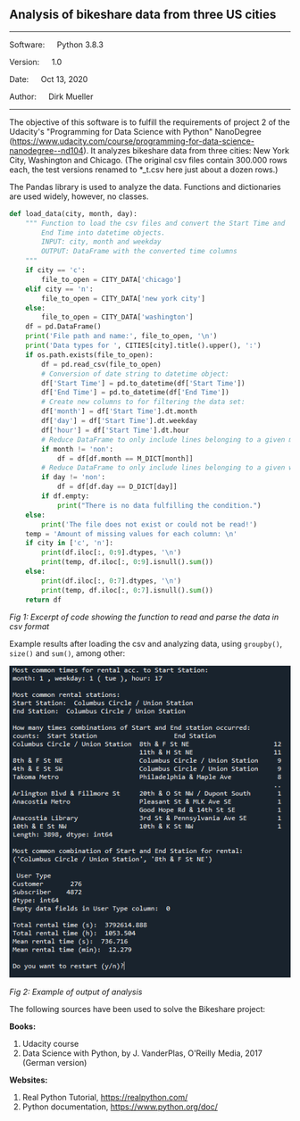 ## Analysis of bikeshare data from three US cities
**********************************************
Software:	&emsp;	Python 3.8.3

Version:   &emsp; 	1.0

Date: 	&emsp;		Oct 13, 2020

Author:	&emsp;		Dirk Mueller
**********************************************  

The objective of this software is to fulfill the requirements of project 2 of the Udacity's "Programming for Data Science with Python" NanoDegree (https://www.udacity.com/course/programming-for-data-science-nanodegree--nd104). It analyzes bikeshare data from three cities: New York City, Washington and Chicago.
(The original csv files contain 300.000 rows each, the test versions renamed to *_t.csv here just about a dozen rows.)

The Pandas library is used to analyze the data. Functions and dictionaries are used widely, however, no classes.

```python
def load_data(city, month, day):
    """ Function to load the csv files and convert the Start Time and
        End Time into datetime objects.
        INPUT: city, month and weekday
        OUTPUT: DataFrame with the converted time columns
    """
    if city == 'c':
        file_to_open = CITY_DATA['chicago']
    elif city == 'n':
        file_to_open = CITY_DATA['new york city']
    else:
        file_to_open = CITY_DATA['washington']
    df = pd.DataFrame()
    print('File path and name:', file_to_open, '\n')
    print('Data types for ', CITIES[city].title().upper(), ':')
    if os.path.exists(file_to_open):
        df = pd.read_csv(file_to_open)
        # Conversion of date string to datetime object:
        df['Start Time'] = pd.to_datetime(df['Start Time'])
        df['End Time'] = pd.to_datetime(df['End Time'])
        # Create new columns to for filtering the data set:
        df['month'] = df['Start Time'].dt.month
        df['day'] = df['Start Time'].dt.weekday
        df['hour'] = df['Start Time'].dt.hour
        # Reduce DataFrame to only include lines belonging to a given month:
        if month != 'non':
            df = df[df.month == M_DICT[month]]
        # Reduce DataFrame to only include lines belonging to a given weekday:
        if day != 'non':
            df = df[df.day == D_DICT[day]]
        if df.empty:
            print("There is no data fulfilling the condition.")
    else:
        print('The file does not exist or could not be read!')
    temp = 'Amount of missing values for each column: \n'
    if city in ['c', 'n']:
        print(df.iloc[:, 0:9].dtypes, '\n')
        print(temp, df.iloc[:, 0:9].isnull().sum())
    else:
        print(df.iloc[:, 0:7].dtypes, '\n')
        print(temp, df.iloc[:, 0:7].isnull().sum())
    return df
```

*Fig 1: Excerpt of code showing the function to read and parse the data in csv format*

Example results after loading the csv and analyzing data, using `groupby()`, `size()` and `sum()`, among other:

![](https://github.com/DirkMueller8/python_bikeshare_project/blob/master/snapshot_1.png)

*Fig 2: Example of output of analysis*

The following sources have been used to solve the Bikeshare project:

**Books:**
1. Udacity course
2. Data Science with Python, by J. VanderPlas, O'Reilly Media, 2017 (German version)

**Websites:**
1. Real Python Tutorial, https://realpython.com/
2. Python documentation, https://www.python.org/doc/
